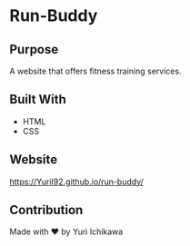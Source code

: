 # Run-Buddy

## Purpose
A website that offers fitness training services.

## Built With
* HTML
* CSS

## Website
https://YuriI92.github.io/run-buddy/

## Contribution
Made with ❤️ by Yuri Ichikawa

